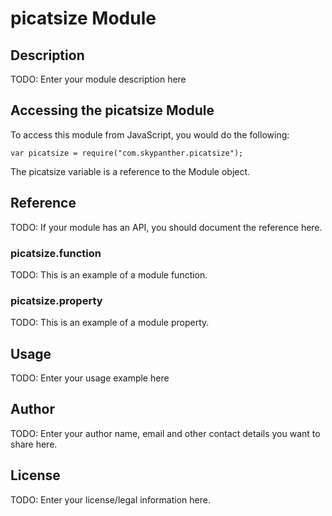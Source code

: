 # picatsize Module

## Description

TODO: Enter your module description here

## Accessing the picatsize Module

To access this module from JavaScript, you would do the following:

    var picatsize = require("com.skypanther.picatsize");

The picatsize variable is a reference to the Module object.

## Reference

TODO: If your module has an API, you should document
the reference here.

### picatsize.function

TODO: This is an example of a module function.

### picatsize.property

TODO: This is an example of a module property.

## Usage

TODO: Enter your usage example here

## Author

TODO: Enter your author name, email and other contact
details you want to share here.

## License

TODO: Enter your license/legal information here.
